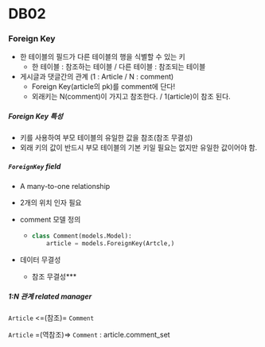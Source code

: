 # DB02

### Foreign Key

* 한 테이블의 필드가 다른 테이블의 행을 식별할 수 있는 키
  * 한 테이블 : 참조하는 테이블 / 다른 테이블 : 참조되는 테이블
* 게시글과 댓글간의 관계 (1 : Article / N : comment)
  * Foreign Key(article의 pk)를 comment에 단다!
  * 외래키는 N(comment)이 가지고 참조한다. / 1(article)이 참조 된다.

##### Foreign Key 특성

* 키를 사용하여 부모 테이블의 유일한 값을 참조(참조 무결성)
* 외래 키의 값이 반드시 부모 테이블의 기본 키일 필요는 없지만 유일한 값이어야 함.

##### `ForeignKey` field

* A many-to-one relationship
* 2개의 위치 인자 필요

* comment 모델 정의

  * ```python
    class Comment(models.Model):
        article = models.ForeignKey(Artcle,)
    ```

* 데이터 무결성

  * 참조 무결성***



##### 1:N 관계 related manager

`Article` <=(참조)= `Comment`

`Article` =(역참조)=> `Comment` : article.comment_set

